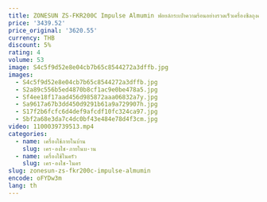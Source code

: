 ```yaml
---
title: ZONESUN ZS-FKR200C Impulse Almumin ฟอยล์กระเป๋าความร้อนอย่างรวดเร็วเครื่องซีลถุงคอมโพสิตซีล 200/300/400 มม.
price: '3439.52'
price_original: '3620.55'
currency: THB
discount: 5%
rating: 4
volume: 53
image: S4c5f9d52e8e04cb7b65c8544272a3dffb.jpg
images:
  - S4c5f9d52e8e04cb7b65c8544272a3dffb.jpg
  - S2a89c556b5ed4870b8cf1ac9e0be478a5.jpg
  - Sf4ee18f17aad456d985872aaa06832a7y.jpg
  - Sa9617a67b3dd450d9291b61a9a729907h.jpg
  - S17f2b6fcfc6d4def9afcdf10fc324ca97.jpg
  - Sbf2a68e3da7c4dc0bf43e484e78d4f3cm.jpg
video: 1100039739513.mp4
categories:
  - name: เครื่องใช้ภายในบ้าน
    slug: เคร-องใช-ภายในบ-าน
  - name: เครื่องใช้ในครัว
    slug: เคร-องใช-ในคร
slug: zonesun-zs-fkr200c-impulse-almumin
encode: oFYDw3m
lang: th
---
```

  